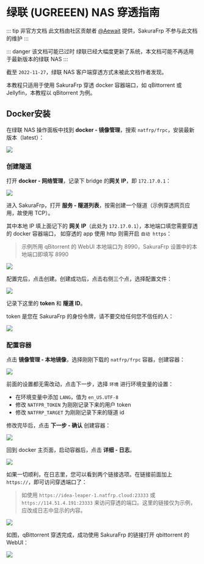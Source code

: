 # 绿联 (UGREEEN) NAS 穿透指南

::: tip 非官方文档
此文档由社区贡献者 [@Aewait](https://github.com/natfrp/wiki/pull/223) 提供，SakuraFrp 不参与此文档的维护
:::

::: danger 该文档可能已过时
绿联已经大幅度更新了系统，本文档可能不再适用于最新版本的绿联 NAS
:::

截至 `2022-11-27`，绿联 NAS 客户端穿透方式未被此文档作者发现。

本教程只适用于使用 SakuraFrp 穿透 docker 容器端口，如 qBittorrent 或 Jellyfin，本教程以 qBitorrent 为例。

## Docker安装

在绿联 NAS 操作面板中找到 **docker - 镜像管理**，搜索 `natfrp/frpc`，安装最新版本（latest）：

![](./_images/ugreen-add-docker-img.png)

### 创建隧道

打开 **docker - 网络管理**，记录下 bridge 的**网关 IP**，即 `172.17.0.1`：

![](./_images/ugreen-docker-bridge.png)

进入 SakuraFrp，打开 **服务 - 隧道列表**，按需创建一个隧道（示例穿透网页应用，故使用 TCP）。

其中本地 IP 填上面记下的 **网关 IP**（此处为 `172.17.0.1`），本地端口填您需要穿透的 docker 容器端口，
如穿透的 app 使用 http 则需开启 `自动 https`：

> 示例所用 qBitorrent 的 WebUI 本地端口为 8990，SakuraFrp 设置中的本地端口即填写 8990

![](./_images/ugreen-add-tcp.png)

配置完后，点击创建。创建成功后，点击右侧三个点，选择配置文件：

![](./_images/ugreen-tcp-settings.png)

记录下这里的 **token** 和 **隧道 ID**。

token 是您在 SakuraFrp 的身份令牌，请不要交给任何您不信任的人：

![](./_images/ugreen-token-id.png)

### 配置容器

点击 **镜像管理 - 本地镜像**，选择刚刚下载的 `natfrp/frpc` 容器，创建容器：

![](./_images/ugreen-docker-settings-1.png)

前面的设置都无需改动，点击下一步，选择 `环境` 进行环境变量的设置：

- 在环境变量中添加 `LANG`，值为 `en_US.UTF-8`
- 修改 `NATFPR_TOKEN` 为刚刚记录下来的用户 token
- 修改 `NATFRP_TARGET` 为刚刚记录下来的隧道 id

修改完毕后，点击 **下一步 - 确认** 创建容器：

![](./_images/ugreen-docker-settings-2.png)

回到 docker 主页面，启动容器后，点击 **详细 - 日志**。

![](./_images/ugreen-docker-settings-3.png)

如果一切顺利，在日志里，您可以看到两个链接选项。在链接前面加上 `https://`，即可访问穿透端口了：

> 如使用 `https://idea-leaper-1.natfrp.cloud:23333` 或 `https://114.51.4.191:23333` 来访问穿透的端口。这里的链接仅为示例，应改成日志中显示的内容。

![](./_images/ugreen-docker-settings-4.png)

如图，qBittorrent 穿透完成，成功使用 SakuraFrp 的链接打开 qbittorrent 的 WebUI：

![](./_images/ugreen-docker-settings-5.png)
